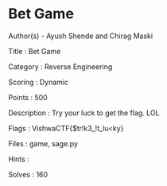 # Bet Game

Author(s) - Ayush Shende and Chirag Maski

Title : Bet Game

Category : Reverse Engineering

Scoring : Dynamic

Points : 500

Description : Try your luck to get the flag. LOL

Flags : VishwaCTF{$tr!k3_!t_lu<ky}

Files : game, sage.py

Hints : 

Solves : 160